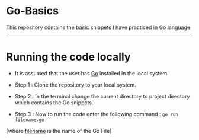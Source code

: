 # Go-Basics
This repository contains the basic snippets I have practiced in Go language

---
# Running the code locally
* It is assumed that the user has [Go](https://golang.org/dl/) installed in the local system.


* Step 1 : Clone the repository to your local system.
* Step 2 : In the terminal change the current directory to project directory which contains the Go snippets.
* Step 3 : Now to run the code enter the following command : ```go run filename.go```


[where [filename]() is the name of the Go File]
